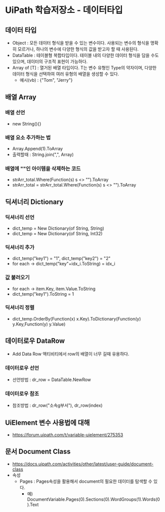 # UiPath 학습저장소 - 데이터타입

## 데이터 타입
- Object : 모든 데이터 형식을 받을 수 있는 변수이다. 사용되는 변수의 형식을 명확히 모르거나, 하나의 변수에 다양한 형식의 값을 받고자 할 때 사용된다.
- DataTable : 테이블형 복합타입이다. 테이블 내의 다양한 데이터 형식을 담을 수도 있으며, 데이터의 구조적 표현이 가능하다.
- Array of [T] : 열거된 배열 타입이다. T는 변수 유형인 Type의 약자이며, 다양한 데이터 형식을 선택하여 여러 유형의 배열을 생성할 수 있다.
    - 예시(vb) : {"Tom", "Jerry"}

## 배열 Array
### 배열 선언
- new String(){}

### 배열 요소 추가하는 법
- Array.Append(1).ToArray
- 출력할때 : String.join(",", Array)

### 배열에 ""인 아이템을 삭제하는 코드
- strArr_total.Where(Function(s) s <> "").ToArray
- strArr_total = strArr_total.Where(Function(s) s <> "").ToArray

## 딕셔너리 Dictionary
### 딕셔너리 선언
- dict_temp = New Dictionary(of String, String)
- dict_temp = New Dictionary(of String, Int32)
### 딕셔너리 추가
- dict_temp("key1") = "1", dict_temp("key2") = "2"
- for each -> dict_temp("key"+idx_i.ToString) = idx_i
### 값 불러오기
- for each -> item.Key, item.Value.ToString
- dict_temp("key1").ToString = 1
### 딕셔너리 정렬
- dict_temp.OrderBy(Function(x) x.Key).ToDictionary(Function(y) y.Key,Function(y) y.Value)

## 데이터로우 DataRow
- Add Data Row 액티비티에서 row의 배열이 너무 길때 유용하다.
### 데이터로우 선언
- 선언방법 : dr_row = DataTable.NewRow
### 데이터로우 참조
- 참조방법 : dr_row("소속g부서"), dr_row(index)

## UiElement 변수 사용법에 대해
- https://forum.uipath.com/t/variable-uielement/275353

## 문서 Document Class
- https://docs.uipath.com/activities/other/latest/user-guide/document-class
- 속성
    - Pages : Pages속성을 활용해서 document의 필요한 데이터를 탐색할 수 있다.
        - 예) DocumentVariable.Pages(0).Sections(0).WordGroups(1).Words(0).Text